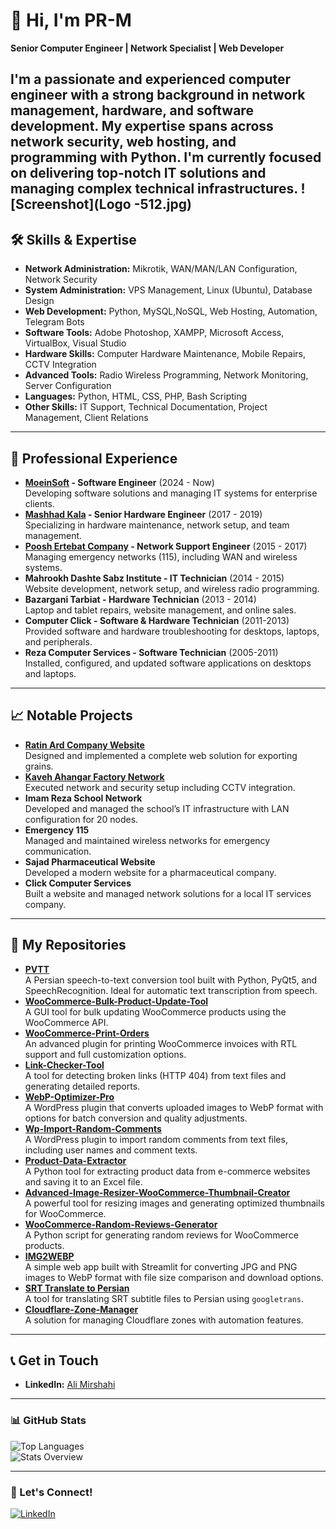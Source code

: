 # 👋 Hi, I'm PR-M

**Senior Computer Engineer | Network Specialist | Web Developer**

I'm a passionate and experienced computer engineer with a strong background in network management, hardware, and software development. My expertise spans across network security, web hosting, and programming with Python. I'm currently focused on delivering top-notch IT solutions and managing complex technical infrastructures.
![Screenshot](Logo -512.jpg)
---

## 🛠 Skills & Expertise
- **Network Administration:** Mikrotik, WAN/MAN/LAN Configuration, Network Security
- **System Administration:** VPS Management, Linux (Ubuntu), Database Design
- **Web Development:** Python, MySQL,NoSQL, Web Hosting, Automation, Telegram Bots
- **Software Tools:** Adobe Photoshop, XAMPP, Microsoft Access, VirtualBox, Visual Studio
- **Hardware Skills:** Computer Hardware Maintenance, Mobile Repairs, CCTV Integration
- **Advanced Tools:** Radio Wireless Programming, Network Monitoring, Server Configuration
- **Languages:** Python, HTML, CSS, PHP, Bash Scripting
- **Other Skills:** IT Support, Technical Documentation, Project Management, Client Relations

---

## 💼 Professional Experience
- **[MoeinSoft](https://moeinsoft.com/) - Software Engineer** (2024 - Now)  
  Developing software solutions and managing IT systems for enterprise clients.
- **[Mashhad Kala](https://mashadkala.com/) - Senior Hardware Engineer** (2017 - 2019)  
  Specializing in hardware maintenance, network setup, and team management.
- **[Poosh Ertebat Company](https://rasmio.com/company/10380299882/direct/) - Network Support Engineer** (2015 - 2017)  
  Managing emergency networks (115), including WAN and wireless systems.
- **Mahrookh Dashte Sabz Institute - IT Technician** (2014 - 2015)  
  Website development, network setup, and wireless radio programming.
- **Bazargani Tarbiat - Hardware Technician** (2013 - 2014)  
  Laptop and tablet repairs, website management, and online sales.
- **Computer Click - Software & Hardware Technician** (2011-2013)  
  Provided software and hardware troubleshooting for desktops, laptops, and peripherals.
- **Reza Computer Services - Software Technician** (2005-2011)  
  Installed, configured, and updated software applications on desktops and laptops.  
---

## 📈 Notable Projects
- **[Ratin Ard Company Website](http://ratinard.com)**  
  Designed and implemented a complete web solution for exporting grains.  
- **[Kaveh Ahangar Factory Network](https://gsksite.com)**  
  Executed network and security setup including CCTV integration.  
- **Imam Reza School Network**  
  Developed and managed the school’s IT infrastructure with LAN configuration for 20 nodes.  
- **Emergency 115**  
  Managed and maintained wireless networks for emergency communication.  
- **Sajad Pharmaceutical Website**  
  Developed a modern website for a pharmaceutical company.  
- **Click Computer Services**  
  Built a website and managed network solutions for a local IT services company.

---

## 📂 My Repositories

- [**PVTT**](https://github.com/Scary-technologies/PVTT)  
  A Persian speech-to-text conversion tool built with Python, PyQt5, and SpeechRecognition. Ideal for automatic text transcription from speech.  
- [**WooCommerce-Bulk-Product-Update-Tool**](https://github.com/Scary-technologies/WooCommerce-Bulk-Product-Update-Tool)  
  A GUI tool for bulk updating WooCommerce products using the WooCommerce API.  
- [**WooCommerce-Print-Orders**](https://github.com/Scary-technologies/WooCommerce-Print-Orders)  
  An advanced plugin for printing WooCommerce invoices with RTL support and full customization options.  
- [**Link-Checker-Tool**](https://github.com/Scary-technologies/Link-Checker-Tool)  
  A tool for detecting broken links (HTTP 404) from text files and generating detailed reports.  
- [**WebP-Optimizer-Pro**](https://github.com/Scary-technologies/WebP-Optimizer-Pro)  
  A WordPress plugin that converts uploaded images to WebP format with options for batch conversion and quality adjustments.  
- [**Wp-Import-Random-Comments**](https://github.com/Scary-technologies/Wp-Import-Random-Comments)  
  A WordPress plugin to import random comments from text files, including user names and comment texts.  
- [**Product-Data-Extractor**](https://github.com/Scary-technologies/Product-Data-Extractor)  
  A Python tool for extracting product data from e-commerce websites and saving it to an Excel file.  
- [**Advanced-Image-Resizer-WooCommerce-Thumbnail-Creator**](https://github.com/Scary-technologies/Advanced-Image-Resizer-WooCommerce-Thumbnail-Creator)  
  A powerful tool for resizing images and generating optimized thumbnails for WooCommerce.  
- [**WooCommerce-Random-Reviews-Generator**](https://github.com/Scary-technologies/WooCommerce-Random-Reviews-Generator)  
  A Python script for generating random reviews for WooCommerce products.  
- [**IMG2WEBP**](https://github.com/Scary-technologies/IMG2WEBP)  
  A simple web app built with Streamlit for converting JPG and PNG images to WebP format with file size comparison and download options.  
- [**SRT Translate to Persian**](https://github.com/Scary-technologies/srt_translate_to_persian)  
  A tool for translating SRT subtitle files to Persian using `googletrans`.  
- [**Cloudflare-Zone-Manager**](https://github.com/Scary-technologies/Cloudflare-Zone-Manager)  
  A solution for managing Cloudflare zones with automation features.  



---

## 📞 Get in Touch
- **LinkedIn:** [Ali Mirshahi](https://www.linkedin.com/in/ali-mirshahi-507948248)

---

### 📊 GitHub Stats
![Top Languages](https://github-readme-stats.vercel.app/api/top-langs/?username=Scary-technologies&layout=compact&theme=radical)  
![Stats Overview](https://github-profile-summary-cards.vercel.app/api/cards/profile-details?username=Scary-technologies&theme=radical)

---

### 🔗 Let's Connect!
[![LinkedIn](https://img.shields.io/badge/LinkedIn-Connect-blue)](https://www.linkedin.com/in/ali-mirshahi-507948248)


